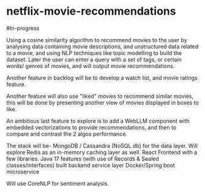 # netflix-movie-recommendations
#In-progress

Using a cosine similarity algorithm to recommend movies to the user by analysing data containing movie descriptions, and unstructured data related to a movie, and using NLP techniques like topic modelling to build the dataset. Later the user can enter a query with a set of tags, or certain words/ genres of movies, and will output movie recommendations.

Another feature in backlog will be to develop a watch list, and movie ratings feature.

Another feature will also use "liked" movies to recommend similar movies, this will be done by presenting another view of  movies displayed in boxes to like.

An ambitious last feature to explore is to add a WebLLM component with embedded vectorizations to provide recommendations, and then to compare and contrast the 2 algos performance.

The stack will be-
MongoDB / Cassandra (NoSQL db) for the data layer. Will explore Redis as an in-memory caching layer as well.
React Frontend with a few libraries.
Java 17 features (with use of Records & Sealed classes/interfaces) built backend service layer
Docker/Spring boot microservice

Will use CoreNLP for sentiment analysis.
